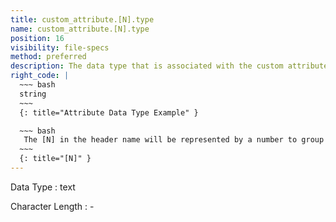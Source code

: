 ```yaml
---
title: custom_attribute.[N].type
name: custom_attribute.[N].type
position: 16
visibility: file-specs
method: preferred
description: The data type that is associated with the custom attribute name and value.
right_code: |
  ~~~ bash
  string
  ~~~
  {: title="Attribute Data Type Example" }

  ~~~ bash
   The [N] in the header name will be represented by a number to group the Name, Value, and Type together.
  ~~~
  {: title="[N]" }
---
```


Data Type
: text

Character Length
: -

